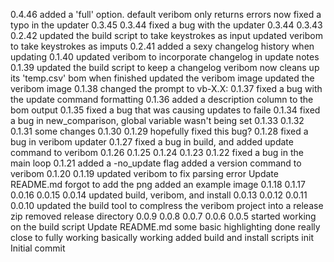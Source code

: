 0.4.46
added a 'full' option. default veribom only returns errors now
fixed a typo in the updater
0.3.45
0.3.44
fixed a bug with the updater
0.3.44
0.3.43
0.2.42
updated the build script to take keystrokes as input
updated veribom to take keystrokes as imputs
0.2.41
added a sexy changelog history when updating
0.1.40
updated veribom to incorporate changelog in update notes
0.1.39
updated the build script to keep a changelog
veribom now cleans up its 'temp.csv' bom when finished
updated the veribom image
updated the veribom image
0.1.38
changed the prompt to vb-X.X:
0.1.37
fixed a bug with the update command formatting
0.1.36
added a description column to the bom output
0.1.35
fixed a bug that was causing updates to faile
0.1.34
fixed a bug in new_comparison, global variable wasn't being set
0.1.33
0.1.32
0.1.31
some changes
0.1.30
0.1.29
hopefully fixed this bug?
0.1.28
fixed a bug in veribom updater
0.1.27
fixed a bug in build, and added update command to veribom
0.1.26
0.1.25
0.1.24
0.1.23
0.1.22
fixed a bug in the main loop
0.1.21
added a -no_update flag
added a version command to veribom
0.1.20
0.1.19
updated veribom to fix parsing error
Update README.md
forgot to add the png
added an example image
0.1.18
0.1.17
0.0.16
0.0.15
0.0.14
updated build, veribom, and install
0.0.13
0.0.12
0.0.11
0.0.10
updated the build tool to complress the veribom project into a release zip
removed release directory
0.0.9
0.0.8
0.0.7
0.0.6
0.0.5
started working on the build script
Update README.md
some basic highlighting done
really close to fully working
basically working
added build and install scripts
init
Initial commit
